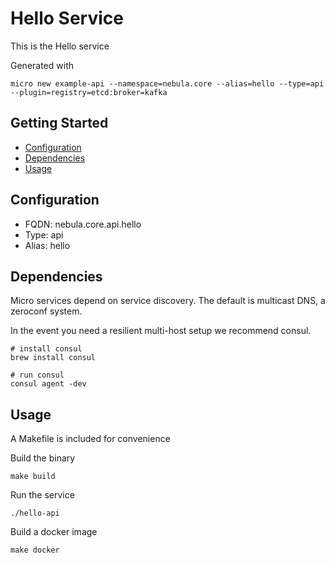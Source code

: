 # Hello Service

This is the Hello service

Generated with

```
micro new example-api --namespace=nebula.core --alias=hello --type=api --plugin=registry=etcd:broker=kafka
```

## Getting Started

- [Configuration](#configuration)
- [Dependencies](#dependencies)
- [Usage](#usage)

## Configuration

- FQDN: nebula.core.api.hello
- Type: api
- Alias: hello

## Dependencies

Micro services depend on service discovery. The default is multicast DNS, a zeroconf system.

In the event you need a resilient multi-host setup we recommend consul.

```
# install consul
brew install consul

# run consul
consul agent -dev
```

## Usage

A Makefile is included for convenience

Build the binary

```
make build
```

Run the service
```
./hello-api
```

Build a docker image
```
make docker
```